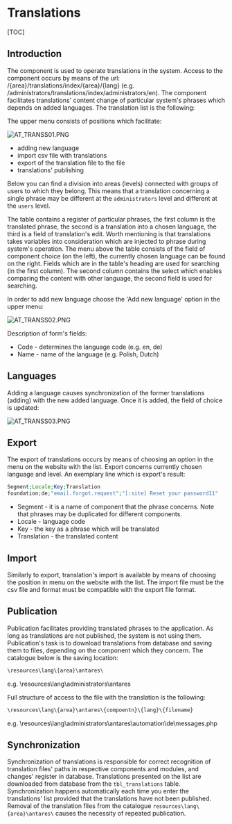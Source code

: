 # Translations  

[TOC]

## Introduction  

The component is used to operate translations in the system. Access to the component occurs by means of the url: /{area}/translations/index/{area}/{lang} (e.g. /administrators/translations/index/administrators/en). The component facilitates translations' content change of particular system's phrases which depends on added languages. The translation list is the following:

The upper menu consists of positions which facilitate:

  ![AT_TRANSS01.PNG](../img/docs/core_modules/translations/AT_TRANSS01.PNG)
  
* adding new language
* import csv file with translations
* export of the translation file to the file
* translations' publishing

Below you can find a division into areas (levels) connected with groups of users to which they belong. This means that a translation concerning a single phrase may be different at the `administrators` level and different at the `users` level.

The table contains a register of particular phrases, the first column is the translated phrase, the second is a translation into a chosen language, the third is a field of translation's edit. Worth mentioning is that translations takes variables into consideration which are injected to phrase during system's operation. The menu above the table consists of the field of component choice (on the left), the currently chosen language can be found on the right. Fields which are in the table's heading are used for searching (in the first column). The second column contains the select which enables comparing the content with other language, the second field is used for searching. 

In order to add new language choose the 'Add new language' option in the upper menu:

![AT_TRANSS02.PNG](../img/docs/core_modules/translations/AT_TRANSS02.PNG)
  
Description of form's fields:

* Code - determines the language code (e.g. en, de)
* Name - name of the language (e.g. Polish, Dutch)

## Languages  

Adding a language causes synchronization of the former translations (adding) with the new added language. Once it is added, the field of choice is updated:

![AT_TRANSS03.PNG](../img/docs/core_modules/translations/AT_TRANSS03.PNG)
  
## Export  

The export of translations occurs by means of choosing an option in the menu on the website with the list. Export concerns currently chosen language and level. An exemplary line which is export's result:

```php
Segment;Locale;Key;Translation
foundation;de;"email.forgot.request";"[:site] Reset your password11"
```

* Segment - it is a name of component that the phrase concerns. Note that phrases may be duplicated for different components.
* Locale - language code
* Key - the key as a phrase which will be translated
* Translation - the translated content

## Import  

Similarly to export, translation's import is available by means of choosing the position in menu on the website with the list. The import file must be the csv file and format must be compatible with the export file format.

## Publication  

Publication facilitates providing translated phrases to the application. As long as translations are not published, the system is not using them. Publication's task is to download translations from database and saving them to files, depending on the component which they concern. The catalogue below is the saving location:

```php
\resources\lang\{area}\antares\
```

e.g. \resources\lang\administrators\antares

Full structure of access to the file with the translation is the following:

```php
\resources\lang\{area}\antares\{compoentn}\{lang}\{filename}
```

e.g. \resources\lang\administrators\antares\automation\de\messages.php

## Synchronization  

Synchronization of translations is responsible for correct recognition of translation files' paths in respective components and modules, and changes' register in database. Translations presented on the list are downloaded from database from the `tbl_translations` table. Synchronization happens automatically each time you enter the translations' list provided that the translations have not been published. Removal of the translation files from the catalogue `resources\lang\{area}\antares\` causes the necessity of repeated publication.
